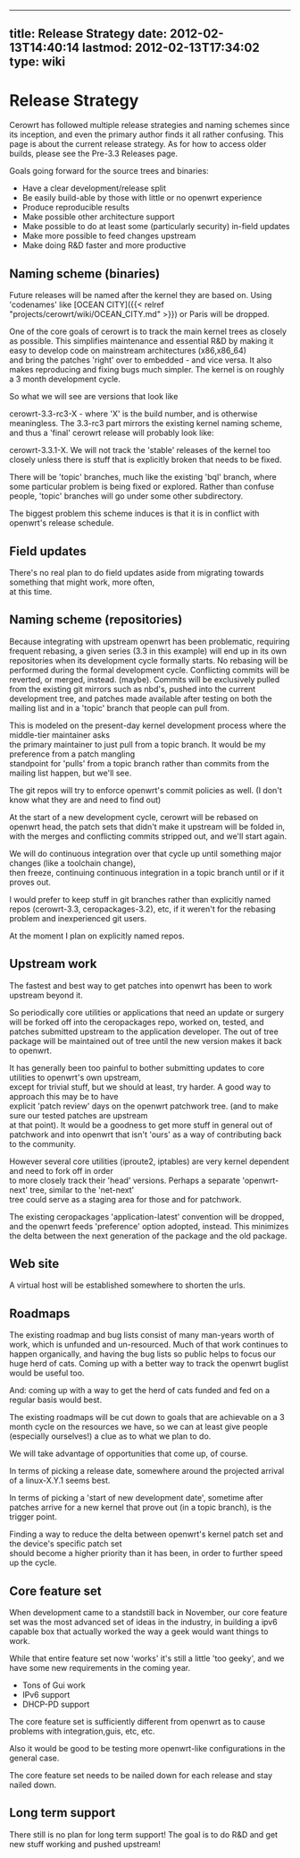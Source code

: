 
---
title: Release Strategy
date: 2012-02-13T14:40:14
lastmod: 2012-02-13T17:34:02
type: wiki
---
Release Strategy
================

Cerowrt has followed multiple release strategies and naming schemes
since its inception, and even the primary author finds it all rather
confusing. This page is about the current release strategy. As for how
to access older builds, please see the <link>Pre-3.3 Releases</link>
page.

Goals going forward for the source trees and binaries:

-   Have a clear development/release split
-   Be easily build-able by those with little or no openwrt experience
-   Produce reproducible results
-   Make possible other architecture support
-   Make possible to do at least some (particularly security) in-field
    updates
-   Make more possible to feed changes upstream
-   Make doing R&D faster and more productive

Naming scheme (binaries)
------------------------

Future releases will be named after the kernel they are based on. Using
'codenames' like [OCEAN CITY]({{< relref "projects/cerowrt/wiki/OCEAN_CITY.md" >}}) or <link>Paris</link> will be
dropped.

One of the core goals of cerowrt is to track the main kernel trees as
closely as possible. This simplifies maintenance and essential R&D by
making it easy to develop code on mainstream architectures
(x86,x86\_64)\
and bring the patches 'right' over to embedded - and vice versa. It also
makes reproducing and fixing bugs much simpler. The kernel is on roughly
a 3 month development cycle.

So what we will see are versions that look like

cerowrt-3.3-rc3-X - where 'X' is the build number, and is otherwise
meaningless. The 3.3-rc3 part mirrors the existing kernel naming scheme,
and thus a 'final' cerowrt release will probably look like:

cerowrt-3.3.1-X. We will not track the 'stable' releases of the kernel
too closely unless there is stuff that is explicitly broken that needs
to be fixed.

There will be 'topic' branches, much like the existing 'bql' branch,
where some particular problem is being fixed or explored. Rather than
confuse people, 'topic' branches will go under some other subdirectory.

The biggest problem this scheme induces is that it is in conflict with
openwrt's release schedule.

Field updates
-------------

There's no real plan to do field updates aside from migrating towards
something that might work, more often,\
at this time.

Naming scheme (repositories)
----------------------------

Because integrating with upstream openwrt has been problematic,
requiring frequent rebasing, a given series (3.3 in this example) will
end up in its own repositories when its development cycle formally
starts. No rebasing will be performed during the formal development
cycle. Conflicting commits will be reverted, or merged, instead.
(maybe). Commits will be exclusively pulled from the existing git
mirrors such as nbd's, pushed into the current development tree, and
patches made available after testing on both the mailing list and in a
'topic' branch that people can pull from.

This is modeled on the present-day kernel development process where the
middle-tier maintainer asks\
the primary maintainer to just pull from a topic branch. It would be my
preference from a patch mangling\
standpoint for 'pulls' from a topic branch rather than commits from the
mailing list happen, but we'll see.

The git repos will try to enforce openwrt's commit policies as well. (I
don't know what they are and need to find out)

At the start of a new development cycle, cerowrt will be rebased on
openwrt head, the patch sets that didn't make it upstream will be folded
in, with the merges and conflicting commits stripped out, and we'll
start again.

We will do continuous integration over that cycle up until something
major changes (like a toolchain change),\
then freeze, continuing continuous integration in a topic branch until
or if it proves out.

I would prefer to keep stuff in git branches rather than explicitly
named repos (cerowrt-3.3, ceropackages-3.2), etc, if it weren't for the
rebasing problem and inexperienced git users.

At the moment I plan on explicitly named repos.

Upstream work
-------------

The fastest and best way to get patches into openwrt has been to work
upstream beyond it.

So periodically core utilities or applications that need an update or
surgery will be forked off into the ceropackages repo, worked on,
tested, and patches submitted upstream to the application developer. The
out of tree package will be maintained out of tree until the new version
makes it back to openwrt.

It has generally been too painful to bother submitting updates to core
utilities to openwrt's own upstream,\
except for trivial stuff, but we should at least, try harder. A good way
to approach this may be to have\
explicit 'patch review' days on the openwrt patchwork tree. (and to make
sure our tested patches are upstream\
at that point). It would be a goodness to get more stuff in general out
of patchwork and into openwrt that isn't 'ours' as a way of contributing
back to the community.

However several core utilities (iproute2, iptables) are very kernel
dependent and need to fork off in order\
to more closely track their 'head' versions. Perhaps a separate
'openwrt-next' tree, similar to the 'net-next'\
tree could serve as a staging area for those and for patchwork.

The existing ceropackages 'application-latest' convention will be
dropped, and the openwrt feeds 'preference' option adopted, instead.
This minimizes the delta between the next generation of the package and
the old package.

Web site
--------

A virtual host will be established somewhere to shorten the urls.

Roadmaps
--------

The existing roadmap and bug lists consist of many man-years worth of
work, which is unfunded and un-resourced. Much of that work continues to
happen organically, and having the bug lists so public helps to focus
our huge herd of cats. Coming up with a better way to track the openwrt
buglist would be useful too.

And: coming up with a way to get the herd of cats funded and fed on a
regular basis would best.

The existing roadmaps will be cut down to goals that are achievable on a
3 month cycle on the resources we have, so we can at least give people
(especially ourselves!) a clue as to what we plan to do.

We will take advantage of opportunities that come up, of course.

In terms of picking a release date, somewhere around the projected
arrival of a linux-X.Y.1 seems best.

In terms of picking a 'start of new development date', sometime after
patches arrive for a new kernel that prove out (in a topic branch), is
the trigger point.

Finding a way to reduce the delta between openwrt's kernel patch set and
the device's specific patch set\
should become a higher priority than it has been, in order to further
speed up the cycle.

Core feature set
----------------

When development came to a standstill back in November, our core feature
set was the most advanced set of ideas in the industry, in building a
ipv6 capable box that actually worked the way a geek would want things
to work.

While that entire feature set now 'works' it's still a little 'too
geeky', and we have some new requirements in the coming year.

-   Tons of Gui work
-   IPv6 support
-   DHCP-PD support

The core feature set is sufficiently different from openwrt as to cause
problems with integration,guis, etc, etc.

Also it would be good to be testing more openwrt-like configurations in
the general case.

The core feature set needs to be nailed down for each release and stay
nailed down.

Long term support
-----------------

There still is no plan for long term support! The goal is to do R&D and
get new stuff working and pushed upstream!
